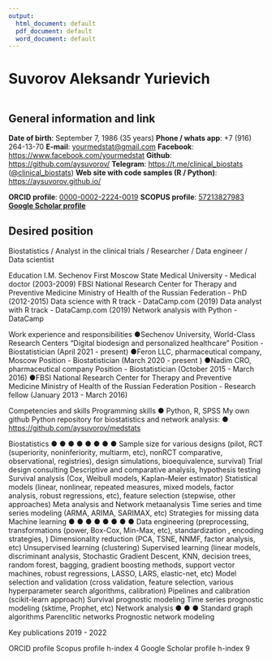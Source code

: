 ```yaml
---
output:
  html_document: default
  pdf_document: default
  word_document: default
---
```


<link rel="stylesheet" href="https://latex.now.sh/style.min.css" />

# Suvorov Aleksandr Yurievich

![]()

## General information and link

**Date of birth**: September 7, 1986 (35 years)
**Phone / whats app**: +7 (916) 264-13-70
**E-mail**: yourmedstat@gmail.com
**Facebook**: https://www.facebook.com/yourmedstat
**Github**: https://github.com/aysuvorov/
**Telegram**: https://t.me/clinical_biostats ([@clinical_biostats](https://t.me/clinical_biostats))
**Web site with code samples (R / Python)**: https://aysuvorov.github.io/

**ORCID profile**: [0000-0002-2224-0019](https://orcid.org/0000-0002-2224-0019)
**SCOPUS profile**: [57213827983](https://www.scopus.com/authid/detail.uri?authorId=57213827983)
**[Google Scholar profile](https://scholar.google.com/citations?user=3QETpFwAAAAJ&hl=en)**

## Desired position
Biostatistics / Analyst in the clinical trials / Researcher / Data engineer / Data scientist

Education
I.M. Sechenov First Moscow State Medical University - Medical doctor (2003-2009)
FBSI National Research Center for Therapy and Preventive Medicine Ministry of Health of the
Russian Federation - PhD (2012-2015)
Data science with R track - DataCamp.com (2019)
Data analyst with R track - DataCamp.com (2019)
Network analysis with Python - DataCamp

Work experience and responsibilities
●Sechenov University, World-Class Research Centers “Digital biodesign and
personalized healthcare”
Position - Biostatistician (April 2021 - present)
●Feron LLC, pharmaceutical company, Moscow
Position - Biostatistician (March 2020 - present )
●Nadim CRO, pharmaceutical company
Position - Biostatistician (October 2015 - March 2016)
●FBSI National Research Center for Therapy and Preventive Medicine Ministry of Health of the
Russian Federation
Position - Research fellow (January 2013 - March 2016)


Competencies and skills
Programming skills
●
Python, R, SPSS
My own github Python repository for biostatistics and network analysis:
●
https://github.com/aysuvorov/medstats


Biostatistics
●
●
●
●
●
●
●
●
Sample size for various designs (pilot, RCT (superiority, noninferiority, multiarm, etc),
nonRCT comparative, observational, registries), design simulations, bioequivalence,
survival)
Trial design consulting
Descriptive and comparative analysis, hypothesis testing
Survival analysis (Cox, Weibull models, Kaplan–Meier estimator)
Statistical models (linear, nonlinear, repeated measures, mixed models, factor analysis,
robust regressions, etc), feature selection (stepwise, other approaches)
Meta analysis and Network metaanalysis
Time series and time series modeling (ARMA, ARIMA, SARIMAX, etc)
Strategies for missing data
Machine learning
●
●
●
●
●
●
●
●
Data engineering (preprocessing, transformations (power, Box-Cox, Min-Max, etc),
standardization , encoding strategies, )
Dimensionality reduction (PCA, TSNE, NNMF, factor analysis, etc)
Unsupervised learning (clustering)
Supervised learning (linear models, discriminant analysis, Stochastic Gradient Descent,
KNN, decision trees, random forest, bagging, gradient boosting methods, support vector
machines, robust regressions, LASSO, LARS, elastic-net, etc)
Model selection and validation (cross validation, feature selection, various hyperparameter
search algorithms, calibration)
Pipelines and calibration (scikit-learn approach)
Survival prognostic modeling
Time series prognostic modeling (sktime, Prophet, etc)
Network analysis
●
●
●
Standard graph algorithms
Parenclitic networks
Prognostic network modeling


Key publications 2019 - 2022

ORCID profile
Scopus profile h-index 4
Google Scholar profile h-index 9


